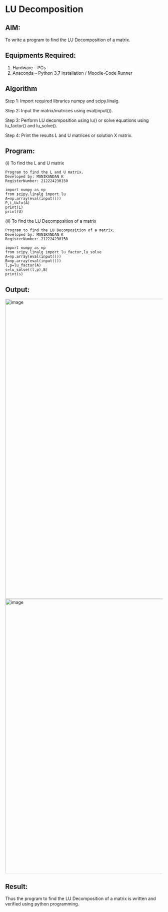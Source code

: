 # LU Decomposition 

## AIM:
To write a program to find the LU Decomposition of a matrix.

## Equipments Required:
1. Hardware – PCs
2. Anaconda – Python 3.7 Installation / Moodle-Code Runner

## Algorithm
Step 1:
Import required libraries numpy and scipy.linalg.

Step 2:
Input the matrix/matrices using eval(input()).

Step 3:
Perform LU decomposition using lu() or solve equations using lu_factor() and lu_solve().

Step 4:
Print the results L and U matrices or solution X matrix.

## Program:
(i) To find the L and U matrix
```
Program to find the L and U matrix.
Developed by: MANIKANDAN K
RegisterNumber: 212224230150

import numpy as np
from scipy.linalg import lu
A=np.array(eval(input()))
P,L,U=lu(A)
print(L)
print(U)
```
(ii) To find the LU Decomposition of a matrix
```
Program to find the LU Decomposition of a matrix.
Developed by: MANIKANDAN K
RegisterNumber: 212224230150

import numpy as np
from scipy.linalg import lu_factor,lu_solve
A=np.array(eval(input()))
B=np.array(eval(input()))
l,p=lu_factor(A)
s=lu_solve((l,p),B)
print(s)

```

## Output:
<img width="1220" height="957" alt="image" src="https://github.com/user-attachments/assets/58361fee-aed2-4950-bb0f-5c2e97fe110e" />
<img width="1231" height="875" alt="image" src="https://github.com/user-attachments/assets/5f36fb99-fdd1-473d-8af0-6db06f96435f" />



## Result:
Thus the program to find the LU Decomposition of a matrix is written and verified using python programming.

